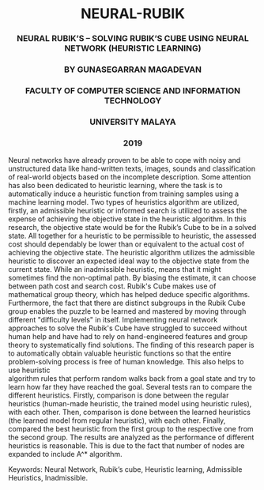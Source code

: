 # <center>NEURAL-RUBIK</center>
### <center>NEURAL RUBIK’S – SOLVING RUBIK’S CUBE USING NEURAL NETWORK  (HEURISTIC LEARNING)</center>
### <center>BY GUNASEGARRAN MAGADEVAN</center>
### <center>FACULTY OF COMPUTER SCIENCE AND INFORMATION TECHNOLOGY</center>
### <center>UNIVERSITY MALAYA</center>
### <center>2019</center>

Neural networks have already proven to be able to cope with noisy and unstructured data like hand-written texts, images, sounds and classification of real-world objects based on the incomplete description. Some attention has also been dedicated to heuristic learning, where the task is to automatically induce a heuristic function from training samples using a machine learning model. Two types of heuristics algorithm are utilized, firstly, an admissible heuristic or informed search is utilized to assess the expense of achieving the objective state in the heuristic algorithm. In this research, the objective state would be for the Rubik’s Cube to be in a solved state. All together for a heuristic to be permissible to heuristic, the assessed cost should dependably be lower than or equivalent to the actual cost of achieving the objective state. The heuristic algorithm utilizes the admissible heuristic to discover an expected ideal way to the objective state from the current state. While an inadmissible heuristic, means that it might sometimes find the non-optimal path. By biasing the estimate, it can choose between path cost and search cost. Rubik's Cube makes use of mathematical group theory, which has helped deduce specific algorithms. Furthermore, the fact that there are distinct subgroups in the Rubik Cube group enables the puzzle to be learned and mastered by moving through different "difficulty levels" in itself. Implementing neural network approaches to solve the Rubik's Cube have struggled to succeed without human help and have had to rely on hand-engineered features and group theory to systematically find solutions. The finding of this research paper is to automatically obtain valuable heuristic functions so that the entire problem-solving process is free of human knowledge. This also helps to use heuristic  
algorithm rules that perform random walks back from a goal state and try to learn how far they have reached the goal. Several tests ran to compare the different heuristics. Firstly, comparison is done between the regular heuristics (human-made heuristic, the trained model using heuristic rules), with each other. Then, comparison is done between the learned heuristics (the learned model from regular heuristic), with each other. Finally, compared the best heuristic from the first group to the respective one from the second group. The results are analyzed as the performance of different heuristics is reasonable. This is due to the fact that number of nodes are expanded to include A^* algorithm.

Keywords: Neural Network, Rubik’s cube, Heuristic learning, Admissible Heuristics, Inadmissible.
